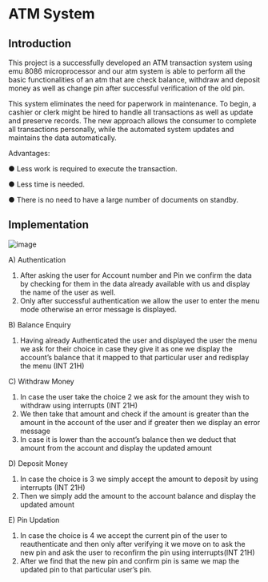 # ATM System

## Introduction

This project is a successfully developed an ATM transaction system using emu 8086 microprocessor and our atm system is able to perform all the basic functionalities of an atm that are check balance, withdraw and deposit money as well as change pin after successful verification of the old pin.

This system eliminates the need for paperwork in maintenance. To begin, a cashier or clerk
might be hired to handle all transactions as well as update and preserve records. The new
approach allows the consumer to complete all transactions personally, while the automated
system updates and maintains the data automatically.

Advantages:

● Less work is required to execute the transaction.

● Less time is needed.

● There is no need to have a large number of documents on standby.

## Implementation
![image](https://user-images.githubusercontent.com/98036669/189942416-8e76891e-821f-4a29-a471-374727c76cb1.png)

A) Authentication
1. After asking the user for Account number and Pin we confirm the data
by checking for them in the data already available with us and display
the name of the user as well.
2. Only after successful authentication we allow the user to enter the menu
mode otherwise an error message is displayed.

B) Balance Enquiry
1. Having already Authenticated the user and displayed the user the menu
we ask for their choice in case they give it as one we display the
account’s balance that it mapped to that particular user and redisplay the
menu (INT 21H)

C) Withdraw Money
1. In case the user take the choice 2 we ask for the amount they wish to
withdraw using interrupts (INT 21H)
2. We then take that amount and check if the amount is greater than the
amount in the account of the user and if greater then we display an error
message
3. In case it is lower than the account’s balance then we deduct that
amount from the account and display the updated amount

D) Deposit Money
1. In case the choice is 3 we simply accept the amount to deposit by using
interrupts (INT 21H)
2. Then we simply add the amount to the account balance and display the
updated amount

E) Pin Updation
1. In case the choice is 4 we accept the current pin of the user to
reauthenticate and then only after verifying it we move on to ask the
new pin and ask the user to reconfirm the pin using interrupts(INT 21H)
2. After we find that the new pin and confirm pin is same we map the
updated pin to that particular user’s pin.
